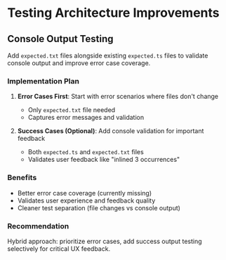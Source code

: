 # Testing Architecture Improvements

## Console Output Testing

Add `expected.txt` files alongside existing `expected.ts` files to validate console output and improve error case coverage.

### Implementation Plan

1. **Error Cases First**: Start with error scenarios where files don't change
   - Only `expected.txt` file needed
   - Captures error messages and validation

2. **Success Cases (Optional)**: Add console validation for important feedback
   - Both `expected.ts` and `expected.txt` files
   - Validates user feedback like "inlined 3 occurrences"

### Benefits
- Better error case coverage (currently missing)
- Validates user experience and feedback quality  
- Cleaner test separation (file changes vs console output)

### Recommendation
Hybrid approach: prioritize error cases, add success output testing selectively for critical UX feedback.